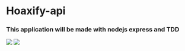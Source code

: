 # Hoaxify-api

### This application will be made with nodejs express and TDD 

<img src ="https://blogger.googleusercontent.com/img/a/AVvXsEgaSpGqqJeZfA8woOJQRvvlm4ICh5zNqMHXx5JSxMy846V6-AsmMU5Wlcm4wPgckgnPA3y0-4NCsqHJewGTwVI6uteG6Jm9DEvOr-JT-MhQgM9JzwHDsG9rp29prRHv72oUXphufVjL64i8FB9mvkRdnv7PyXFB0eKg76WJb-eijusBBo2NGHdD64KicA"/>

<img src="https://inglespararolos.files.wordpress.com/2012/03/men-at-work-english.gif"/>
